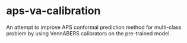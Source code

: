 # aps-va-calibration
An attempt to improve APS conformal prediction method for multi-class problem by using VennABERS calibrators on the pre-trained model.
